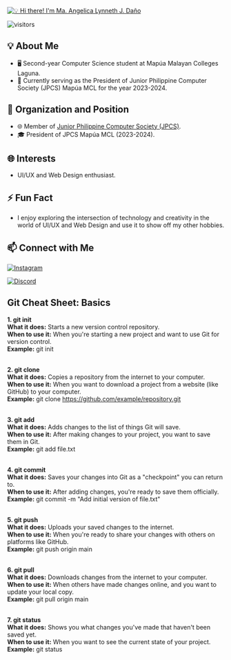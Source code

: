 [<img src="https://media.giphy.com/media/v1.Y2lkPTc5MGI3NjExemFuZTNxMHB5cHVnZzZvb3drZDNqYXZ3dnlrZXg4c2tsdWJ0Mmh2biZlcD12MV9pbnRlcm5hbF9naWZfYnlfaWQmY3Q9Zw/46tGhizeUs4W4qtGR2/giphy.gif" alt="💡 Hi there! I'm Ma. Angelica Lynneth J. Daño" title="💡 Hi there! I'm Ma. Angelica Lynneth J. Daño"/>](https://github.com/MALJDano/MALJDano)

![visitors](https://vbr.wocr.tk/badge?page_id=MALJDano.MALJDano&color=00cf00)

## 💡 About Me
- 🖥 Second-year Computer Science student at Mapúa Malayan Colleges Laguna.
- 🏫 Currently serving as the President of Junior Philippine Computer Society (JPCS) Mapúa MCL for the year 2023-2024.

## 💼 Organization and Position
- 🌐 Member of [Junior Philippine Computer Society (JPCS)](https://www.facebook.com/jpcs.mmcl.official).
- 🎓 President of JPCS Mapúa MCL (2023-2024).

## 🌐 Interests
- UI/UX and Web Design enthusiast.

## ⚡ Fun Fact
- I enjoy exploring the intersection of technology and creativity in the world of UI/UX and Web Design and use it to show off my other hobbies.

## 📫 Connect with Me
   [![Instagram](https://img.shields.io/badge/Follow-kalatnigeli-E4405F?style=for-the-badge&logo=instagram)](https://www.instagram.com/kalatnigeli/) 

[![Discord](https://img.shields.io/badge/contact-Maybe.%235004-5865F2?style=for-the-badge&logo=discord)](https://discord.com/users/749889974656040984)

      

## Git Cheat Sheet: Basics
**1. git init** <br />
    __What it does:__ Starts a new version control repository.<br />
    __When to use it:__ When you're starting a new project and want to use Git for version control.<br />
    __Example:__ git init <br /><br />

**2. git clone**<br />
    __What it does:__ Copies a repository from the internet to your computer.<br />
    __When to use it:__ When you want to download a project from a website (like GitHub) to your computer.<br />
    __Example:__ git clone https://github.com/example/repository.git<br /><br />

**3. git add**<br />
    __What it does:__ Adds changes to the list of things Git will save.<br />
    __When to use it:__ After making changes to your project, you want to save them in Git.<br />
    __Example:__ git add file.txt<br /><br />

**4. git commit**<br />
    __What it does:__ Saves your changes into Git as a "checkpoint" you can return to.<br />
    __When to use it:__ After adding changes, you're ready to save them officially.<br />
    __Example:__ git commit -m "Add initial version of file.txt"<br /><br />

**5. git push**<br />
    __What it does:__ Uploads your saved changes to the internet.<br />
    __When to use it:__ When you're ready to share your changes with others on platforms like GitHub.<br />
    __Example:__ git push origin main<br /><br />

**6. git pull**<br />
    __What it does:__ Downloads changes from the internet to your computer.<br />
    __When to use it:__ When others have made changes online, and you want to update your local copy.<br />
    __Example:__ git pull origin main<br /><br />

**7. git status**<br />
    __What it does:__ Shows you what changes you've made that haven't been saved yet.<br />
    __When to use it:__ When you want to see the current state of your project.<br />
    __Example:__ git status<br /><br />